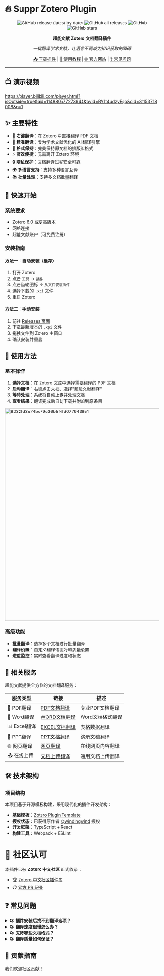 # 🔥 Suppr Zotero Plugin

<div align="center">

![GitHub release (latest by date)](https://img.shields.io/github/v/release/WildDataX/suppr-zotero-plugin)
![GitHub all releases](https://img.shields.io/github/downloads/WildDataX/suppr-zotero-plugin/total)
![GitHub](https://img.shields.io/github/license/WildDataX/suppr-zotero-plugin)
![GitHub stars](https://img.shields.io/github/stars/WildDataX/suppr-zotero-plugin)

**超能文献 Zotero 文档翻译插件**

*一键翻译学术文献，让语言不再成为知识获取的障碍*

[📥 下载插件](#安装指南) | [📖 使用教程](#使用方法) | [🌐 官方网站](https://suppr.wilddata.cn) | [❓ 常见问题](#常见问题)

</div>

---

## 📺 演示视频

https://player.bilibili.com/player.html?isOutside=true&aid=114880577273944&bvid=BV1t4udzyEqo&cid=31153718008&p=1

## ✨ 主要特性

- 🚀 **右键翻译**：在 Zotero 中直接翻译 PDF 文档
- 🎯 **精准翻译**：专为学术文献优化的 AI 翻译引擎
- 📄 **格式保持**：完美保持原文档的排版和格式
- ⚡ **高效便捷**：无需离开 Zotero 环境
- 🔒 **隐私保护**：文档翻译过程安全可靠
- 🌍 **多语言支持**：支持多种语言互译
- 📚 **批量处理**：支持多文档批量翻译

## 🚀 快速开始

### 系统要求

- Zotero 6.0 或更高版本
- 网络连接
- 超能文献账户（可免费注册）

### 安装指南

#### 方法一：自动安装（推荐）

1. 打开 Zotero
2. 点击 `工具` → `插件`
3. 点击齿轮图标 → `从文件安装插件`
4. 选择下载的 `.xpi` 文件
5. 重启 Zotero

#### 方法二：手动安装

1. 前往 [Releases 页面](https://github.com/WildDataX/suppr-zotero-plugin/releases)
2. 下载最新版本的 `.xpi` 文件
3. 拖拽文件到 Zotero 主窗口
4. 确认安装并重启

## 📖 使用方法

### 基本操作

1. **选择文档**：在 Zotero 文库中选择需要翻译的 PDF 文档
2. **启动翻译**：右键点击文档，选择"超能文献翻译"
3. **等待处理**：系统将自动上传并处理文档
4. **查看结果**：翻译完成后自动下载并附加到原条目
<img width="865" height="696" alt="8232fd3e74bc79c36b5f4fd077943651" src="https://github.com/user-attachments/assets/4ebb2e06-358c-4701-b1bc-ebce27c6a8dd" />

### 高级功能

- **批量翻译**：选择多个文档进行批量翻译
- **翻译设置**：自定义翻译语言对和质量设置
- **进度监控**：实时查看翻译进度和状态

## 🔗 相关服务

超能文献提供全方位的文档翻译服务：

| 服务类型 | 链接 | 描述 |
|---------|------|------|
| 📄 PDF翻译 | [PDF文档翻译](https://suppr.wilddata.cn/translate/landing/pdf) | 专业PDF文档翻译 |
| 📝 Word翻译 | [WORD文档翻译](https://suppr.wilddata.cn/translate/landing/docx) | Word文档格式翻译 |
| 📊 Excel翻译 | [EXCEL文档翻译](https://suppr.wilddata.cn/translate/landing/xlsx) | 表格数据翻译 |
| 🎯 PPT翻译 | [PPT文档翻译](https://suppr.wilddata.cn/translate/landing/pptx) | 演示文稿翻译 |
| 🌐 网页翻译 | [网页翻译](https://suppr.wilddata.cn/translate/landing/html) | 在线网页内容翻译 |
| 📤 在线上传 | [文档上传翻译](https://suppr.wilddata.cn/translate/upload) | 通用文档上传翻译 |

## 🛠️ 技术架构

### 项目结构

本项目基于开源模板构建，采用现代化的插件开发架构：

- **基础模板**：[Zotero Plugin Template](https://github.com/windingwind/zotero-plugin-template)
- **授权状态**：已获得原作者 [@windingwind](https://github.com/windingwind) 授权
- **开发框架**：TypeScript + React
- **构建工具**：Webpack + ESLint

# 📱 社区认可

本插件已被 **Zotero 中文社区** 正式收录：

- 🏆 [Zotero 中文社区插件库](https://zotero-chinese.com/plugins/#search=%E8%B6%85%E8%83%BD%E6%96%87%E7%8C%AE)
- 📋 [官方 PR 记录](https://github.com/zotero-chinese/zotero-plugins/pull/189)

## ❓ 常见问题

<details>
<summary><strong>Q: 插件安装后找不到翻译选项？</strong></summary>

A: 请确保：
1. Zotero 版本为 6.0 或以上
2. 插件已正确安装并启用
3. 重启 Zotero 后再尝试
4. 在文档条目上右键查看菜单选项
</details>

<details>
<summary><strong>Q: 翻译速度很慢怎么办？</strong></summary>

A: 翻译速度取决于：
1. 文档大小和页数
2. 网络连接质量
3. 服务器负载情况
4. 建议在网络状况良好时使用
</details>

<details>
<summary><strong>Q: 支持哪些文档格式？</strong></summary>

A: 目前支持：
- PDF 文档（推荐）
- 图片格式的PDF
- 扫描版PDF（OCR识别）
</details>

<details>
<summary><strong>Q: 翻译质量如何保证？</strong></summary>

A: 我们采用：
- 专门针对学术文献训练的AI模型
- 术语库和专业词汇优化
- 上下文感知翻译技术
- 格式和排版保持算法
</details>

## 🤝 贡献指南

我们欢迎社区贡献！


